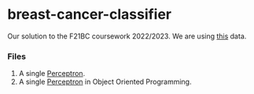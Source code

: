 # breast-cancer-classifier
Our solution to the F21BC coursework 2022/2023. 
We are using [this](https://archive.ics.uci.edu/ml/datasets/Breast+Cancer+Wisconsin+%28Diagnostic%29) data. 

### Files
1. A single [Perceptron](https://github.com/szelesaron/breast-cancer-classifier/blob/main/perceptron.ipynb). 
2. A single [Perceptron](https://github.com/szelesaron/breast-cancer-classifier/blob/main/perceptron_oop.ipynb) in Object Oriented Programming. 
